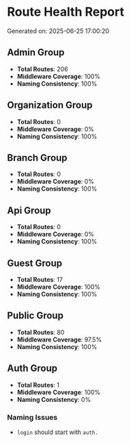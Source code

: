 # Route Health Report

Generated on: 2025-06-25 17:00:20

## Admin Group

- **Total Routes**: 206
- **Middleware Coverage**: 100%
- **Naming Consistency**: 100%

## Organization Group

- **Total Routes**: 0
- **Middleware Coverage**: 0%
- **Naming Consistency**: 100%

## Branch Group

- **Total Routes**: 0
- **Middleware Coverage**: 0%
- **Naming Consistency**: 100%

## Api Group

- **Total Routes**: 0
- **Middleware Coverage**: 0%
- **Naming Consistency**: 100%

## Guest Group

- **Total Routes**: 17
- **Middleware Coverage**: 100%
- **Naming Consistency**: 100%

## Public Group

- **Total Routes**: 80
- **Middleware Coverage**: 97.5%
- **Naming Consistency**: 100%

## Auth Group

- **Total Routes**: 1
- **Middleware Coverage**: 100%
- **Naming Consistency**: 0%

### Naming Issues

- `login` should start with `auth.`

